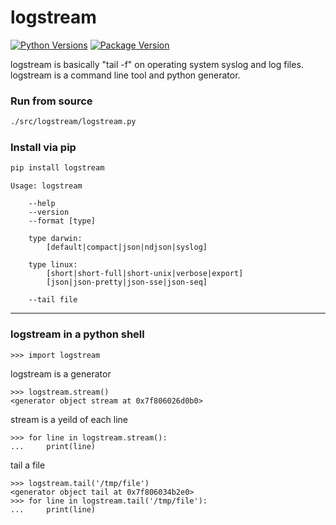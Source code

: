 # logstream #

[![Python Versions](https://img.shields.io/pypi/pyversions/pypistats.svg?logo=python&logoColor=FFE873)](https://pypi.org/project/pypistats/)
[![Package Version](https://img.shields.io/pypi/v/logstream.svg)](https://pypi.python.org/pypi/logstream/)

logstream is basically "tail -f" on operating system syslog and log files.  
logstream is a command line tool and python generator.  

### Run from source ###

```bash
./src/logstream/logstream.py
```

### Install via pip ###

```bash
pip install logstream
```

```text
Usage: logstream

    --help
    --version
    --format [type]

    type darwin:
        [default|compact|json|ndjson|syslog]

    type linux:
        [short|short-full|short-unix|verbose|export]
        [json|json-pretty|json-sse|json-seq]

    --tail file

```

---

### logstream in a python shell ###

```python3
>>> import logstream
```

logstream is a generator

```python3
>>> logstream.stream()
<generator object stream at 0x7f806026d0b0>
```

stream is a yeild of each line

```python3
>>> for line in logstream.stream():
...     print(line)
```

tail a file

```
>>> logstream.tail('/tmp/file')
<generator object tail at 0x7f806034b2e0>
>>> for line in logstream.tail('/tmp/file'):
...     print(line)
```

